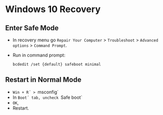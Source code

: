 # Windows 10 Recovery

## Enter Safe Mode
- In recovery menu go `Repair Your Computer` > `Troubleshoot` > `Advanced options` > `Command Prompt`.

- Run in command prompt:
  ```
  bcdedit /set {default} safeboot minimal
  ```

## Restart in Normal Mode
- `Win + R´ > `msconfig´
- In `Boot´ tab, uncheck `Safe boot`
- `OK`,
- Restart.
